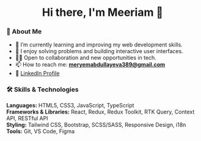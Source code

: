 <h1 align="center">Hi there, I'm Meeriam 👋</h1>

### 🚀 About Me
- 🌱 I’m currently learning and improving my web development skills.
- 💬 I enjoy solving problems and building interactive user interfaces.
- 👩‍💻 Open to collaboration and new opportunities in tech.
- 📫 How to reach me: **meryemabdullayeva389@gmail.com**
- 🔗 [LinkedIn Profile](https://www.linkedin.com/in/meryem-abdullayeva-552748254)

### 🛠️ Skills & Technologies
**Languages:** HTML5, CSS3, JavaScript, TypeScript  
**Frameworks & Libraries:** React, Redux, Redux Toolkit, RTK Query, Context API, RESTful API  
**Styling:** Tailwind CSS, Bootstrap, SCSS/SASS, Responsive Design, i18n
**Tools:** Git, VS Code, Figma

